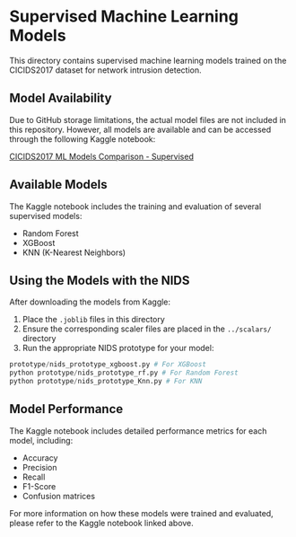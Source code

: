 # Supervised Machine Learning Models

This directory contains supervised machine learning models trained on the CICIDS2017 dataset for network intrusion detection.

## Model Availability

Due to GitHub storage limitations, the actual model files are not included in this repository. However, all models are available and can be accessed through the following Kaggle notebook:

[CICIDS2017 ML Models Comparison - Supervised](https://www.kaggle.com/code/ericanacletoribeiro/cicids2017-ml-models-comparison-supervised)

## Available Models

The Kaggle notebook includes the training and evaluation of several supervised models:

- Random Forest
- XGBoost
- KNN (K-Nearest Neighbors)

## Using the Models with the NIDS

After downloading the models from Kaggle:

1. Place the `.joblib` files in this directory
2. Ensure the corresponding scaler files are placed in the `../scalars/` directory
3. Run the appropriate NIDS prototype for your model:

```Python
prototype/nids_prototype_xgboost.py # For XGBoost
python prototype/nids_prototype_rf.py # For Random Forest
python prototype/nids_prototype_Knn.py # For KNN

```

## Model Performance

The Kaggle notebook includes detailed performance metrics for each model, including:

- Accuracy
- Precision
- Recall
- F1-Score
- Confusion matrices

For more information on how these models were trained and evaluated, please refer to the Kaggle notebook linked above.
